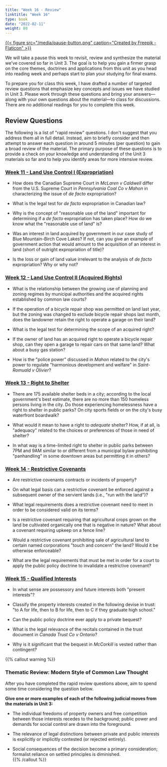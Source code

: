 ```yaml
---
title: "Week 16 - Review"
linktitle: "Week 16"
type: book
date: "2022-02-11"
weight: 80
---
```


[{{< figure src="/media/pause-button.png" caption="Created by Freepik - Flaticon" >}}](https://www.flaticon.com/free-icons/pause)

We will take a pause this week to revisit, review and synthesize the material we've covered so far in Unit 3. The goal is to help you gain a firmer grasp on the core themes, doctrines and applications from this unit as you head into reading week and perhaps start to plan your studying for final exams. 

To prepare you for class this week, I have drafted a number of targeted review questions that emphasize key concepts and issues we have studied in Unit 3. Please work through these questions and bring your answers—along with your own questions about the material—to class for discussions. There are no additional readings for you to complete this week. 

## Review Questions

The following is a list of "rapid review" questions. I don't suggest that you address them all in full detail. Instead, aim to briefly consider and then attempt to answer each question in around 5 minutes (per question) to gain a broad review of the material. The primary purpose of these questions is to provide a check on your knowledge and understanding of the Unit 3 materials so far and to help you identify areas for more intensive review. 

### [Week 11 - Land Use Control I (Expropriation)](../week11/)

- How does the Canadian Supreme Court in *McLaren v Caldwell* differ from the U.S. Supreme Court in *Pennsylvania Coal Co v Mahon* in characterizing the issue of *de facto* expropriation?

- What is the legal test for *de facto* expropriation in Canadian law? 

- Why is the concept of "reasonable use of the land" important for determining if a *de facto* expropriation has taken place? How do we know what the "reasonable use of land" is? 

- Was an interest in land acquired by government in our case study of Blue Mountain-Birch Cove Lakes? If not, can you give an example of government action that would amount to the acquisition of an interest in land (short of outright expropriation of title)? 

- Is the loss or gain of land value irrelevant to the analysis of *de facto* expropriation? Why or why not?

### [Week 12 - Land Use Control II (Acquired Rights)](../week12/)

- What is the relationship between the growing use of planning and zoning regimes by municipal authorities and the acquired rights established by common law courts? 

- If the operation of a bicycle repair shop was permitted on land last year, but the zoning was changed to exclude bicycle repair shops last month, does the landowner retain the right to operate a garage on their land?

- What is the legal test for determining the scope of an acquired right? 

- If the owner of land has an acquired right to operate a bicycle repair shop, can they open a garage to repair cars on that same land? What about a busy gas station? 

- How is the "police power" discussed in *Mahon* related to the city's power to regulate "harmonious development and welfare" in *Saint-Romuald v Olivier*?

### [Week 13 - Right to Shelter](../week13/)

- There are 175 available shelter beds in a city; according to the local government's best estimate, there are no more than 150 homeless persons living in the city. Do those experiencing homelessness have a right to shelter in public parks? On city sports fields or on the city's busy waterfront boardwalk? 

- What would it mean to have a right to *adequate* shelter? How, if at all, is "adequacy" related to the choices or preferences of those in need of shelter?

- In what way is a time-limited right to shelter in public parks between 7PM and 9AM similar to or different from a municipal bylaw prohibiting "panhandling" in some downtown areas but permitting it in others? 

### [Week 14 - Restrictive Covenants](../week14/)

- Are restrictive covenants contracts or incidents of property? 

- On what legal basis can a restrictive covenant be enforced against a subsequent owner of the servient lands (i.e., "run with the land")? 

- What legal requirements does a restrictive covenant need to meet in order to be considered valid on its terms? 

- Is a restrictive covenant requiring that agricultural crops grown on the land be cultivated organically one that is negative in nature? What about a covenant requiring upkeep on a fence line? 

- Would a restrictive covenant prohibiting sale of agricultural land to certain named corporations "touch and concern" the land? Would it be otherwise enforceable? 

- What are the legal requirements that must be met in order for a court to apply the public policy doctrine to invalidate a restrictive covenant?

### [Week 15 - Qualified Interests](../week15/)

- In what sense are possessory and future interests both "present interests"? 

- Classify the property interests created in the following devise in trust: "to A for life, then to B for life, then to C if they graduate high school."

- Can the public policy doctrine ever apply to a private bequest? 

- What is the legal relevance of the recitals contained in the trust document in *Canada Trust Co v Ontario*? 

- Why is it significant that the bequest in *McCorkill* is vested rather than contingent? 








{{% callout warning %}} 

### Thematic Review: Modern Style of Common Law Thought

After you have completed the rapid review questions above, aim to spend some time considering the question below.

**Give one or more examples of each of the following judicial moves from the materials in Unit 3:**

- The individual freedoms of property owners and free competition between those interests recedes to the background; public power and demands for social control are drawn into the foreground.

- The relevance of legal distinctions between private and public interests  is explicitly or implicitly contested (or rejected entirely).

- Social consequences of the decision become a primary consideration; formalist reliance on settled principles is diminished.  
{{% /callout %}}